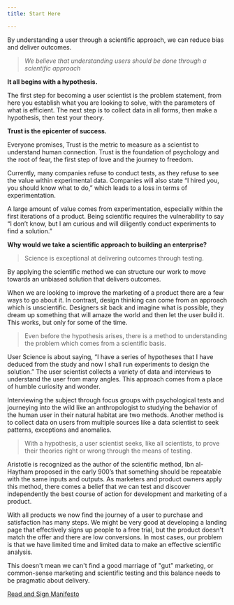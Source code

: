 ```yaml
---
title: Start Here

---
```

By understanding a user through a scientific approach, we can reduce bias and deliver outcomes.

> _We believe that understanding users should be done through a scientific approach_

**It all begins with a hypothesis.**

The first step for becoming a user scientist is the problem statement, from here you establish what you are looking to solve, with the parameters of what is efficient. The next step is to collect data in all forms, then make a hypothesis, then test your theory.

**Trust is the epicenter of success.**

Everyone promises, Trust is the metric to measure as a scientist to understand human connection. Trust is the foundation of psychology and the root of fear, the first step of love and the journey to freedom. 

Currently, many companies refuse to conduct tests, as they refuse to see the value within experimental data. Companies will also state “I hired you, you should know what to do,” which leads to a loss in terms of experimentation.

A large amount of value comes from experimentation, especially within the first iterations of a product. Being scientific requires the vulnerability to say “I don’t know, but I am curious and will diligently conduct experiments to find a solution.”

**Why would we take a scientific approach to building an enterprise?**

> Science is exceptional at delivering outcomes through testing.

By applying the scientific method we can structure our work to move towards an unbiased solution that delivers outcomes.

When we are looking to improve the marketing of a product there are a few ways to go about it. In contrast, design thinking can come from an approach which is unscientific. Designers sit back and imagine what is possible, they dream up something that will amaze the world and then let the user build it. This works, but only for some of the time.

> Even before the hypothesis arises, there is a method to understanding the problem which comes from a scientific basis.

User Science is about saying, “I have a series of hypotheses that I have deduced from the study and now I shall run experiments to design the solution.” The user scientist collects a variety of data and interviews to understand the user from many angles. This approach comes from a place of humble curiosity and wonder.

Interviewing the subject through focus groups with psychological tests and journeying into the wild like an anthropologist to studying the behavior of the human user in their natural habitat are two methods. Another method is to collect data on users from multiple sources like a data scientist to seek patterns, exceptions and anomalies.

> With a hypothesis, a user scientist seeks, like all scientists, to prove their theories right or wrong through the means of testing.

Aristotle is recognized as the author of the scientific method, Ibn al-Haytham proposed in the early 900’s that something should be repeatable with the same inputs and outputs. As marketers and product owners apply this method, there comes a belief that we can test and discover independently the best course of action for development and marketing of a product.

With all products we now find the journey of a user to purchase and satisfaction has many steps. We might be very good at developing a landing page that effectively signs up people to a free trial, but the product doesn't match the offer and there are low conversions. In most cases, our problem is that we have limited time and limited data to make an effective scientific analysis.

This doesn't mean we can't find a good marriage of "gut" marketing, or common-sense marketing and scientific testing and this balance needs to be pragmatic about delivery.

[Read and Sign Manifesto](userscience.org/manifesto "userscience.org/manifesto")